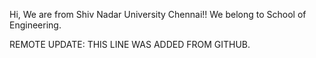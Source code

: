 Hi, We are from Shiv Nadar University Chennai!!
We belong to School of Engineering.


REMOTE UPDATE: THIS LINE WAS ADDED FROM GITHUB.
